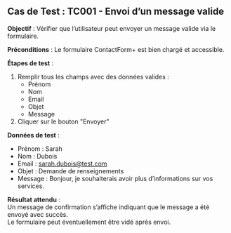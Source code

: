 ## Cas de Test : TC001 - Envoi d’un message valide

**Objectif** : Vérifier que l’utilisateur peut envoyer un message valide via le formulaire.

**Préconditions** : Le formulaire ContactForm+ est bien chargé et accessible.

**Étapes de test** :
1. Remplir tous les champs avec des données valides :
   - Prénom
   - Nom
   - Email
   - Objet
   - Message
2. Cliquer sur le bouton "Envoyer"

**Données de test** :
- Prénom : Sarah  
- Nom : Dubois  
- Email : sarah.dubois@test.com  
- Objet : Demande de renseignements  
- Message : Bonjour, je souhaiterais avoir plus d’informations sur vos services.

**Résultat attendu** :  
Un message de confirmation s’affiche indiquant que le message a été envoyé avec succès.  
Le formulaire peut éventuellement être vidé après envoi.

